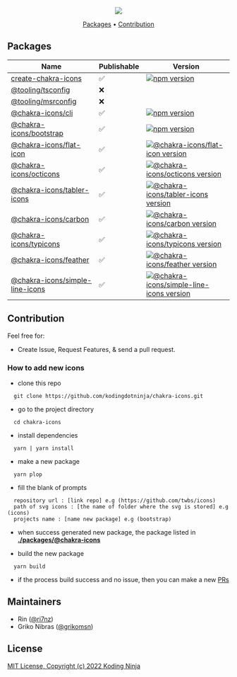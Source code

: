 <!-- markdownlint-disable MD033 MD036 MD041 -->
<p align="center">
  <img src="https://raw.githubusercontent.com/kodingdotninja/create-chakra-icons/main/.github/docs/chakra-icons.png" /> 
  <br />
</p>

<p align="center">
  <a href="#packages">Packages</a> • 
  <a href="#contribution">Contribution</a>
</p>

## Packages

<!-- prettier-ignore-start -->
| Name                                                                                                                 | Publishable | Version                                                                                                                         |
| -------------------------------------------------------------------------------------------------------------------- | ----------- | ------------------------------------------------------------------------------------------------------------------------------- |
| [create-chakra-icons](https://github.com/kodingdotninja/chakra-icons/tree/main/packages/create-chakra-icons)         | ✅          | [![npm version](https://badge.fury.io/js/create-chakra-icons.svg)](https://www.npmjs.com/package/create-chakra-icons)           |
| [@tooling/tsconfig](https://github.com/kodingdotninja/chakra-icons/tree/main/tooling/ts.conf)                        | ❌          |                                                                                                                                 |
| [@tooling/msrconfig](https://github.com/kodingdotninja/chakra-icons/tree/main/tooling/msr.conf)                      | ❌          |                                                                                                                                 |
| [@chakra-icons/cli](https://github.com/kodingdotninja/chakra-icons/tree/main/tooling/cli)                            | ✅          | [![npm version](https://badge.fury.io/js/@chakra-icons%2Fcli.svg)](https://www.npmjs.com/package/@chakra-icons/cli)             |
| [@chakra-icons/bootstrap](https://github.com/kodingdotninja/chakra-icons/tree/main/packages/@chakra-icons/bootstrap) | ✅          | [![npm version](https://badge.fury.io/js/@chakra-icons%2Fbootstrap.svg)](https://www.npmjs.com/package/@chakra-icons/bootstrap) |
| [@chakra-icons/flat-icon](https://github.com/kodingdotninja/chakra-icons/tree/main/packages/@chakra-icons/flat-icon) | ✅  | [![@chakra-icons/flat-icon version](https://badge.fury.io/js/@chakra-icons%2Fflat-icon.svg)](https://www.npmjs.com/package/@chakra-icons/flat-icon) |
| [@chakra-icons/octicons](https://github.com/kodingdotninja/chakra-icons/tree/main/packages/@chakra-icons/octicons) | ✅  | [![@chakra-icons/octicons version](https://badge.fury.io/js/@chakra-icons%2Focticons.svg)](https://www.npmjs.com/package/@chakra-icons/octicons) |
| [@chakra-icons/tabler-icons](https://github.com/kodingdotninja/chakra-icons/tree/main/packages/@chakra-icons/tabler-icons) | ✅  | [![@chakra-icons/tabler-icons version](https://badge.fury.io/js/@chakra-icons%2Ftabler-icons.svg)](https://www.npmjs.com/package/@chakra-icons/tabler-icons) |
| [@chakra-icons/carbon](https://github.com/kodingdotninja/chakra-icons/tree/main/packages/@chakra-icons/carbon) | ✅  | [![@chakra-icons/carbon version](https://badge.fury.io/js/@chakra-icons%2Fcarbon.svg)](https://www.npmjs.com/package/@chakra-icons/carbon) |
| [@chakra-icons/typicons](https://github.com/kodingdotninja/chakra-icons/tree/main/packages/@chakra-icons/typicons) | ✅  | [![@chakra-icons/typicons version](https://badge.fury.io/js/@chakra-icons%2Ftypicons.svg)](https://www.npmjs.com/package/@chakra-icons/typicons) |
| [@chakra-icons/feather](https://github.com/kodingdotninja/chakra-icons/tree/main/packages/@chakra-icons/feather) | ✅  | [![@chakra-icons/feather version](https://badge.fury.io/js/@chakra-icons%2Ffeather.svg)](https://www.npmjs.com/package/@chakra-icons/feather) |
| [@chakra-icons/simple-line-icons](https://github.com/kodingdotninja/chakra-icons/tree/main/packages/@chakra-icons/simple-line-icons) | ✅  | [![@chakra-icons/simple-line-icons version](https://badge.fury.io/js/@chakra-icons%2Fsimple-line-icons.svg)](https://www.npmjs.com/package/@chakra-icons/simple-line-icons) |
<!-- APPEND_CHAKRA_ICONS_HERE -->
<!-- prettier-ignore-end -->

## Contribution

Feel free for:

- Create Issue, Request Features, & send a pull request.

### How to add new icons

- clone this repo

```
  git clone https://github.com/kodingdotninja/chakra-icons.git
```

- go to the project directory

```
  cd chakra-icons
```

- install dependencies

```
  yarn | yarn install
```

- make a new package

```
  yarn plop
```

- fill the blank of prompts

```
  repository url : [link repo] e.g (https://github.com/twbs/icons)
  path of svg icons : [the name of folder where the svg is stored] e.g (icons)
  projects name : [name new package] e.g (bootstrap)
```

- when success generated new package, the package listed in [**./packages/@chakra-icons**](https://github.com/kodingdotninja/chakra-icons/tree/main/packages/@chakra-icons)

- build the new package

```
  yarn build
```

- if the process build success and no issue, then you can make a new [PRs](https://github.com/kodingdotninja/chakra-icons/compare)

## Maintainers

- Rin ([@ri7nz](https://github.com/ri7nz))
- Griko Nibras ([@grikomsn](https://github.com/grikomsn))

## License

[MIT License, Copyright (c) 2022 Koding Ninja](./LICENSE)
